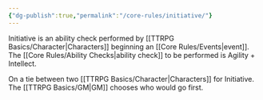 ```yaml
---
{"dg-publish":true,"permalink":"/core-rules/initiative/"}
---
```


Initiative is an ability check performed by [[TTRPG Basics/Character\|Characters]] beginning an [[Core Rules/Events\|event]].
The [[Core Rules/Ability Checks\|ability check]] to be performed is Agility + Intellect.

On a tie between two [[TTRPG Basics/Character\|Characters]] for Initiative. The [[TTRPG Basics/GM\|GM]] chooses who would go first.